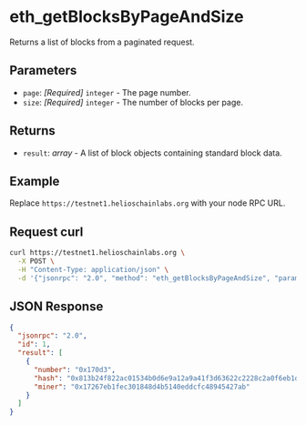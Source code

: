 # eth_getBlocksByPageAndSize

Returns a list of blocks from a paginated request.

## Parameters

- `page`: *[Required]* `integer` - The page number.
- `size`: *[Required]* `integer` - The number of blocks per page.

## Returns

- `result`: *array* - A list of block objects containing standard block data.

## Example

Replace `https://testnet1.helioschainlabs.org` with your node RPC URL.

## Request curl
```sh
curl https://testnet1.helioschainlabs.org \
  -X POST \
  -H "Content-Type: application/json" \
  -d '{"jsonrpc": "2.0", "method": "eth_getBlocksByPageAndSize", "params": ["0x1", "0x20", true], "id": 1}'
```

## JSON Response
```json
{
  "jsonrpc": "2.0",
  "id": 1,
  "result": [
    {
      "number": "0x170d3",
      "hash": "0x813b24f822ac01534b0d6e9a12a9a41f3d63622c2228c2a0f6eb1d2df6f3fb17",
      "miner": "0x17267eb1fec301848d4b5140eddcfc48945427ab"
    }
  ]
}
```